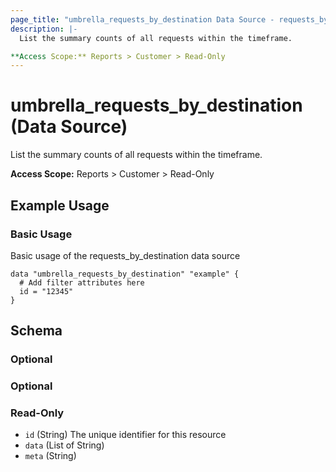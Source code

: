 ```yaml
---
page_title: "umbrella_requests_by_destination Data Source - requests_by_destination"
description: |-
  List the summary counts of all requests within the timeframe.

**Access Scope:** Reports > Customer > Read-Only
---
```


# umbrella_requests_by_destination (Data Source)

List the summary counts of all requests within the timeframe.

**Access Scope:** Reports > Customer > Read-Only

## Example Usage


### Basic Usage

Basic usage of the requests_by_destination data source

```hcl
data "umbrella_requests_by_destination" "example" {
  # Add filter attributes here
  id = "12345"
}
```



## Schema

### Optional



### Optional



### Read-Only

- `id` (String) The unique identifier for this resource
- `data` (List of String) 
- `meta` (String) 



